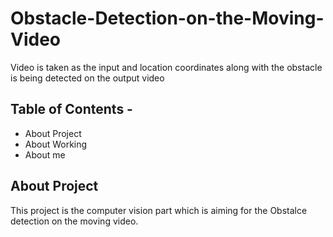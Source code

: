 # Obstacle-Detection-on-the-Moving-Video
Video is taken as the input and location coordinates along with the obstacle is being detected on the output video

## Table of Contents - 
* About Project
* About Working
* About me

## About Project
This project is the computer vision part which is aiming for the Obstalce detection on the moving video. 
